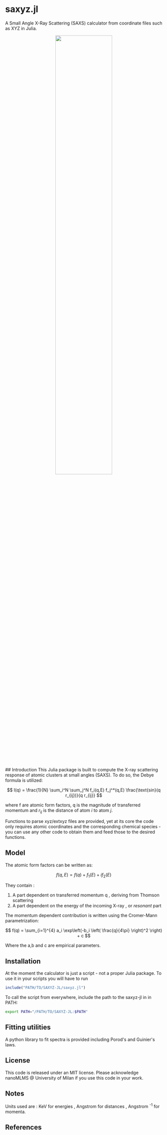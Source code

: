 # saxyz.jl
A Small Angle X-Ray Scattering (SAXS) calculator from coordinate files such as XYZ in Julia.

<div align="center">
<img src="https://github.com/user-attachments/assets/cf029a35-7746-4703-9e1c-4e5feeeb8022" width="60%">
</div>
## Introduction
This Julia package is built to compute the X-ray scattering response of atomic clusters at small angles (SAXS). To do so, the Debye formula is utilized:

$$  I(q) = \frac{1}{N} \sum_i^N \sum_j^N f_i(q,E) f_j^*(q,E) \frac{\text{sin}(q r_{ij})}{q r_{ij}} $$ 

where f are atomic form factors, q is the magnitude of transferred momentum and $r_{ij}$ is the distance of atom $i$ to atom $j$. 

Functions to parse xyz/extxyz files are provided, yet at its core the code only requires atomic coordinates and the corresponding chemical species - you can use any other code to obtain them and feed those to the desired functions.

## Model

The atomic form factors can be written as:

$$ f(q,E) = f(q) + f_1(E) + if_2(E) $$

They contain :
1. A part dependent on transferred momentum q , deriving from Thomson scattering
2. A part dependent on the energy of the incoming X-ray , or _resonant_ part

The momentum dependent contribution is written using the Cromer-Mann parametrization:

$$ f(q) = \sum_{i=1}^{4} a_i \exp\left(-b_i \left( \frac{q}{4\pi} \right)^2 \right) + c $$

Where the a,b and c are empirical parameters.

## Installation

At the moment the calculator is just a script - not a proper Julia package. To use it in your scripts you will have to run

```Julia
include("PATH/TO/SAXYZ-JL/saxyz.jl")
```
To call the script from everywhere, include the path to the saxyz-jl in in PATH:
```bash
export PATH="/PATH/TO/SAXYZ-JL:$PATH"
```

## Fitting utilities

A python library to fit spectra is provided including Porod's and Guinier's laws.

## License

This code is released under an MIT license. 
Please acknowledge nanoMLMS @ University of Milan if you use this code in your work.

## Notes

Units used are : KeV for energies , Angstrom for distances , Angstrom <sup>-1</sup> for momenta. 

## References
